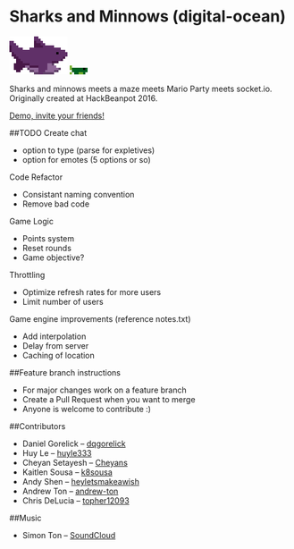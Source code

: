 # Sharks and Minnows (digital-ocean)

![Shark](./public/images/shark.gif) ![Minnow](./public/images/fishRev.gif)


Sharks and minnows meets a maze meets Mario Party meets socket.io. Originally created at HackBeanpot 2016.

[Demo, invite your friends!](http://sharksandminnows.xyz/)

##TODO
Create chat

- option to type (parse for expletives)
- option for emotes (5 options or so)

Code Refactor

- Consistant naming convention
- Remove bad code

Game Logic

- Points system
- Reset rounds
- Game objective?

Throttling

- Optimize refresh rates for more users
- Limit number of users

Game engine improvements (reference notes.txt)

- Add interpolation
- Delay from server
- Caching of location

##Feature branch instructions
- For major changes work on a feature branch
- Create a Pull Request when you want to merge
- Anyone is welcome to contribute :)


##Contributors
- Daniel Gorelick – [dqgorelick](https://github.com/dqgorelick)
- Huy Le – [huyle333](https://github.com/huyle333)
- Cheyan Setayesh – [Cheyans](https://github.com/Cheyans)
- Kaitlen Sousa – [k8sousa](https://github.com/k8sousa)
- Andy Shen – [heyletsmakeawish](https://github.com/heyletsmakeawish)
- Andrew Ton – [andrew-ton](https://github.com/andrew-ton)
- Chris DeLucia – [topher12093](https://github.com/topher12093)

##Music
- Simon Ton – [SoundCloud](https://soundcloud.com/simon_ton)

